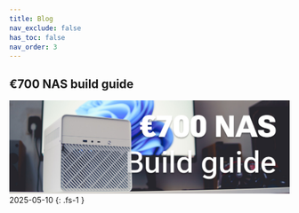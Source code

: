 ```yaml
---
title: Blog
nav_exclude: false
has_toc: false
nav_order: 3
---
```


## €700 NAS build guide
[![](700-nas-build-guide/header_1200px.jpg)](700-nas-build-guide)
2025-05-10
{: .fs-1 }